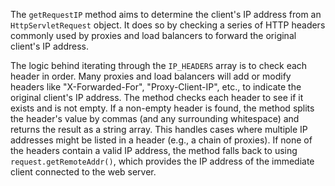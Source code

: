 The `getRequestIP` method aims to determine the client's IP address from an `HttpServletRequest` object. It does so by checking a series of HTTP headers commonly used by proxies and load balancers to forward the original client's IP address.

The logic behind iterating through the `IP_HEADERS` array is to check each header in order. Many proxies and load balancers will add or modify headers like "X-Forwarded-For", "Proxy-Client-IP", etc., to indicate the original client's IP address. The method checks each header to see if it exists and is not empty. If a non-empty header is found, the method splits the header's value by commas (and any surrounding whitespace) and returns the result as a string array.  This handles cases where multiple IP addresses might be listed in a header (e.g., a chain of proxies). If none of the headers contain a valid IP address, the method falls back to using `request.getRemoteAddr()`, which provides the IP address of the immediate client connected to the web server.
